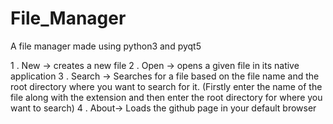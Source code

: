 # File_Manager
A file manager made using python3 and pyqt5


1 . New -> creates a new file
2 . Open -> opens a given file in its native application
3 . Search -> Searches for a file based on the file name and the root directory where you want to search for it.
(Firstly enter the name of the file along with the extension and then enter the root directory for where you want to search)
4 . About-> Loads the github page in your default browser
